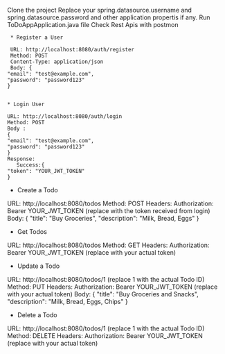 Clone the project
Replace your spring.datasource.username and 
             spring.datasource.password
             and other application propertis if any.
Run ToDoAppApplication.java file
Check Rest Apis with postmon

     * Register a User
     
     URL: http://localhost:8080/auth/register
     Method: POST
     Content-Type: application/json
     Body: {
    "email": "test@example.com",
    "password": "password123"
    }
    

    * Login User

    URL: http://localhost:8080/auth/login
    Method: POST
    Body :
    {
    "email": "test@example.com",
    "password": "password123"
    }
    Response:
       Success:{
    "token": "YOUR_JWT_TOKEN"
    }

   
   
   * Create a Todo
   
   URL: http://localhost:8080/todos
   Method: POST
   Headers:
     Authorization: Bearer YOUR_JWT_TOKEN (replace with the token received from login)
   Body: {
    "title": "Buy Groceries",
    "description": "Milk, Bread, Eggs"
    }


  * Get Todos
    
  URL: http://localhost:8080/todos
  Method: GET
  Headers:
    Authorization: Bearer YOUR_JWT_TOKEN (replace with your actual token)


   * Update a Todo
     
   URL: http://localhost:8080/todos/1 (replace 1 with the actual Todo ID)
   Method: PUT
   Headers:
       Authorization: Bearer YOUR_JWT_TOKEN (replace with your actual token)
    Body: {
    "title": "Buy Groceries and Snacks",
    "description": "Milk, Bread, Eggs, Chips"
    }


  * Delete a Todo 
  
  URL: http://localhost:8080/todos/1 (replace 1 with the actual Todo ID)
  Method: DELETE
  Headers:
  Authorization: Bearer YOUR_JWT_TOKEN (replace with your actual token)


    

